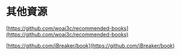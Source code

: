 # 其他資源

[https://github.com/woai3c/recommended-books](https://github.com/woai3c/recommended-books)

[https://github.com/iBreaker/book](https://github.com/iBreaker/book)

